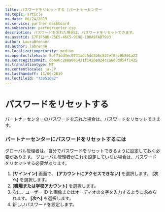 ```yaml
---
title: パスワードをリセットする |パートナーセンター
ms.topic: article
ms.date: 06/24/2019
ms.service: partner-dashboard
ms.subservice: partnercenter-csp
description: パスワードを忘れた場合は、パスワードをリセットできます。
ms.assetid: E7F1F68D-25E5-46C5-9C98-1D0A9FAB7993
author: LauraBrenner
ms.author: labrenne
ms.localizationpriority: medium
ms.openlocfilehash: 8df71dd4ec0741adc5dd3b6c523ef8ac8b861a22
ms.sourcegitcommit: dbaa6c2e8a0e6431f1420e024cca6d0dd54f1425
ms.translationtype: MT
ms.contentlocale: ja-JP
ms.lasthandoff: 11/06/2019
ms.locfileid: "73651682"
---
```

# <a name="reset-my-password"></a>パスワードをリセットする

パートナーセンターのパスワードを忘れた場合は、パスワードをリセットできます。

### <a name="to-reset-your-password-to-partner-center"></a>パートナーセンターにパスワードをリセットするには

グローバル管理者は、自分でパスワードをリセットできるように設定しておく必要があります。 グローバル管理者がこれを設定していない場合は、パスワードをリセットする必要があります。 

1. **[サインイン]** 画面で、 **[アカウントにアクセスできない]** を選択します。 **[次へ]** を選択します。
2. **[職場または学校アカウント]** を選択します。
3. 次に、ユーザー ID と画像またはオーディオの文字を入力するように求められます。 **[次へ]** を選択します。
4. 新しいパスワードを設定します。
